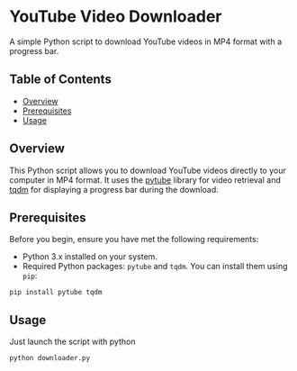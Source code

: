 # YouTube Video Downloader

A simple Python script to download YouTube videos in MP4 format with a progress bar.

## Table of Contents

- [Overview](#overview)
- [Prerequisites](#prerequisites)
- [Usage](#usage)

## Overview

This Python script allows you to download YouTube videos directly to your computer in MP4 format. It uses the [pytube](https://pypi.org/project/pytube/) library for video retrieval and [tqdm](https://pypi.org/project/tqdm/) for displaying a progress bar during the download.

## Prerequisites

Before you begin, ensure you have met the following requirements:

- Python 3.x installed on your system.
- Required Python packages: `pytube` and `tqdm`. You can install them using `pip`:

```shell
pip install pytube tqdm
```

## Usage
Just launch the script with python

```shell
python downloader.py
```
